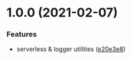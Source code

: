 # 1.0.0 (2021-02-07)


### Features

* serverless & logger utilities ([e20e3e8](https://github.com/maviola5/hephaestus/commit/e20e3e88d530bfd1da45d78e6edae44349f556b8))

